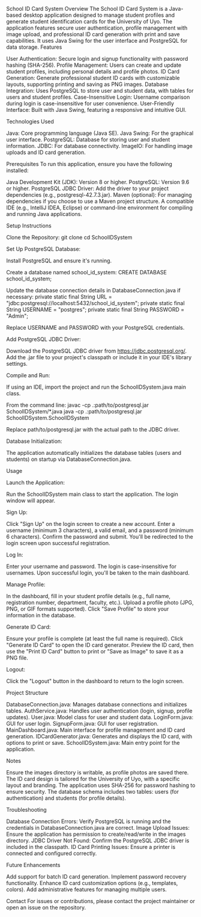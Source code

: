 School ID Card System
Overview
The School ID Card System is a Java-based desktop application designed to manage student profiles and generate student identification cards for the University of Uyo. The application features secure user authentication, profile management with image upload, and professional ID card generation with print and save capabilities. It uses Java Swing for the user interface and PostgreSQL for data storage.
Features

User Authentication: Secure login and signup functionality with password hashing (SHA-256).
Profile Management: Users can create and update student profiles, including personal details and profile photos.
ID Card Generation: Generate professional student ID cards with customizable layouts, supporting printing and saving as PNG images.
Database Integration: Uses PostgreSQL to store user and student data, with tables for users and student profiles.
Case-Insensitive Login: Username comparison during login is case-insensitive for user convenience.
User-Friendly Interface: Built with Java Swing, featuring a responsive and intuitive GUI.

Technologies Used

Java: Core programming language (Java SE).
Java Swing: For the graphical user interface.
PostgreSQL: Database for storing user and student information.
JDBC: For database connectivity.
ImageIO: For handling image uploads and ID card generation.

Prerequisites
To run this application, ensure you have the following installed:

Java Development Kit (JDK): Version 8 or higher.
PostgreSQL: Version 9.6 or higher.
PostgreSQL JDBC Driver: Add the driver to your project dependencies (e.g., postgresql-42.7.3.jar).
Maven (optional): For managing dependencies if you choose to use a Maven project structure.
A compatible IDE (e.g., IntelliJ IDEA, Eclipse) or command-line environment for compiling and running Java applications.

Setup Instructions

Clone the Repository:
git clone <repository-url>
cd SchoolIDSystem


Set Up PostgreSQL Database:

Install PostgreSQL and ensure it's running.

Create a database named school_id_system:
CREATE DATABASE school_id_system;


Update the database connection details in DatabaseConnection.java if necessary:
private static final String URL = "jdbc:postgresql://localhost:5432/school_id_system";
private static final String USERNAME = "postgres";
private static final String PASSWORD = "Admin";

Replace USERNAME and PASSWORD with your PostgreSQL credentials.



Add PostgreSQL JDBC Driver:

Download the PostgreSQL JDBC driver from https://jdbc.postgresql.org/.
Add the .jar file to your project's classpath or include it in your IDE's library settings.


Compile and Run:

If using an IDE, import the project and run the SchoolIDSystem.java main class.

From the command line:
javac -cp .:path/to/postgresql.jar SchoolIDSystem/*.java
java -cp .:path/to/postgresql.jar SchoolIDSystem.SchoolIDSystem

Replace path/to/postgresql.jar with the actual path to the JDBC driver.



Database Initialization:

The application automatically initializes the database tables (users and students) on startup via DatabaseConnection.java.



Usage

Launch the Application:

Run the SchoolIDSystem main class to start the application.
The login window will appear.


Sign Up:

Click "Sign Up" on the login screen to create a new account.
Enter a username (minimum 3 characters), a valid email, and a password (minimum 6 characters).
Confirm the password and submit. You'll be redirected to the login screen upon successful registration.


Log In:

Enter your username and password. The login is case-insensitive for usernames.
Upon successful login, you'll be taken to the main dashboard.


Manage Profile:

In the dashboard, fill in your student profile details (e.g., full name, registration number, department, faculty, etc.).
Upload a profile photo (JPG, PNG, or GIF formats supported).
Click "Save Profile" to store your information in the database.


Generate ID Card:

Ensure your profile is complete (at least the full name is required).
Click "Generate ID Card" to open the ID card generator.
Preview the ID card, then use the "Print ID Card" button to print or "Save as Image" to save it as a PNG file.


Logout:

Click the "Logout" button in the dashboard to return to the login screen.



Project Structure

DatabaseConnection.java: Manages database connections and initializes tables.
AuthService.java: Handles user authentication (login, signup, profile updates).
User.java: Model class for user and student data.
LoginForm.java: GUI for user login.
SignupForm.java: GUI for user registration.
MainDashboard.java: Main interface for profile management and ID card generation.
IDCardGenerator.java: Generates and displays the ID card, with options to print or save.
SchoolIDSystem.java: Main entry point for the application.

Notes

Ensure the images directory is writable, as profile photos are saved there.
The ID card design is tailored for the University of Uyo, with a specific layout and branding.
The application uses SHA-256 for password hashing to ensure security.
The database schema includes two tables: users (for authentication) and students (for profile details).

Troubleshooting

Database Connection Errors: Verify PostgreSQL is running and the credentials in DatabaseConnection.java are correct.
Image Upload Issues: Ensure the application has permission to create/read/write in the images directory.
JDBC Driver Not Found: Confirm the PostgreSQL JDBC driver is included in the classpath.
ID Card Printing Issues: Ensure a printer is connected and configured correctly.

Future Enhancements

Add support for batch ID card generation.
Implement password recovery functionality.
Enhance ID card customization options (e.g., templates, colors).
Add administrative features for managing multiple users.

Contact
For issues or contributions, please contact the project maintainer or open an issue on the repository.